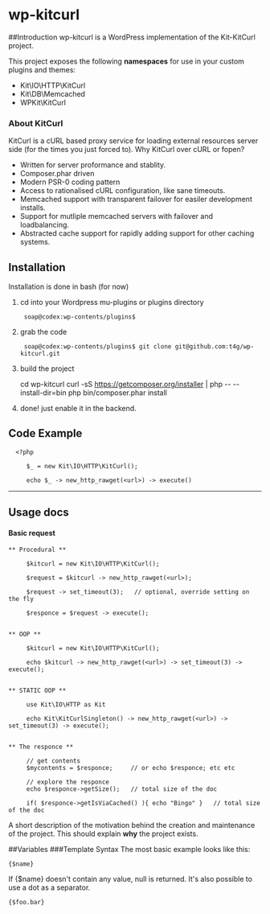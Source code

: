 wp-kitcurl
=============

##Introduction
wp-kitcurl is a WordPress implementation of the Kit-KitCurl project. 

This project exposes the following **namespaces** for use in your custom plugins and themes:
* Kit\IO\HTTP\KitCurl
* Kit\DB\Memcached
* WPKit\KitCurl

### About KitCurl
KitCurl is a cURL based proxy service for loading external resources server side (for the times you just forced to).
Why KitCurl over cURL or fopen?
 * Written for server proformance and stablity.
 * Composer.phar driven
 * Modern PSR-0 coding pattern
 * Access to rationalised cURL configuration, like sane timeouts.
 * Memcached support with transparent failover for easiler development installs.
 * Support for mutliple memcached servers with failover and loadbalancing.
 * Abstracted cache support for rapidly adding support for other caching systems.   
 
## Installation

Installation is done in bash (for now)

1) cd into your Wordpress mu-plugins or plugins directory

    	soap@codex:wp-contents/plugins$
	
2) grab the code

     	soap@codex:wp-contents/plugins$ git clone git@github.com:t4g/wp-kitcurl.git
	
3) build the project

      cd wp-kitcurl
    	curl -sS https://getcomposer.org/installer | php -- --install-dir=bin
     	php bin/composer.phar install
     	
4) done! just enable it in the backend.


## Code Example

      <?php 
        
         $_ = new Kit\IO\HTTP\KitCurl();
         
         echo $_ -> new_http_rawget(<url>) -> execute()
   
   
 ---    
## Usage docs

#### Basic request

    ** Procedural **
         
         $kitcurl = new Kit\IO\HTTP\KitCurl();
         
         $request = $kitcurl -> new_http_rawget(<url>);
         
         $request -> set_timeout(3);   // optional, override setting on the fly
         
         $responce = $request -> execute();
         
         
    ** OOP **
         
         $kitcurl = new Kit\IO\HTTP\KitCurl();
         
         echo $kitcurl -> new_http_rawget(<url>) -> set_timeout(3) -> execute();
         
         
    ** STATIC OOP **
         
         use Kit\IO\HTTP as Kit
         
         echo Kit\KitCurlSingleton() -> new_http_rawget(<url>) -> set_timeout(3) -> execute();
         
         
    ** The responce **
         
         // get contents
         $mycontents = $responce;     // or echo $responce; etc etc
         
         // explore the responce
         echo $responce->getSize();   // total size of the doc
         
         if( $responce->getIsViaCached() ){ echo "Bingo" }   // total size of the doc


A short description of the motivation behind the creation and maintenance of the project. This should explain **why** the project exists.



##Variables
###Template Syntax
The most basic example looks like this:

	{$name}

If {$name} doesn't contain any value, null is returned. It's also possible to use a dot as a separator.

	{$foo.bar}

